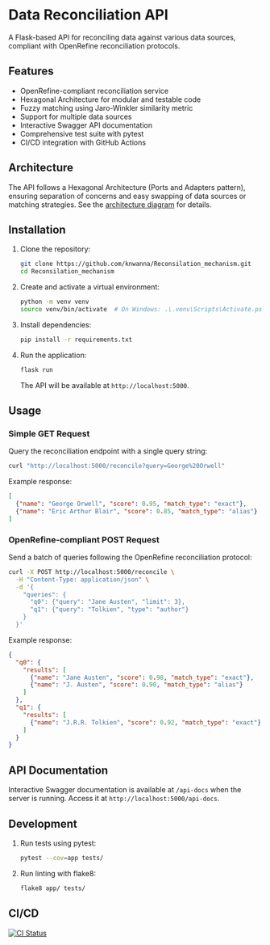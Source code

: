 # Data Reconciliation API
A Flask-based API for reconciling data against various data sources, compliant with OpenRefine reconciliation protocols.

## Features
- OpenRefine-compliant reconciliation service
- Hexagonal Architecture for modular and testable code
- Fuzzy matching using Jaro-Winkler similarity metric
- Support for multiple data sources
- Interactive Swagger API documentation
- Comprehensive test suite with pytest
- CI/CD integration with GitHub Actions

## Architecture
The API follows a Hexagonal Architecture (Ports and Adapters pattern), ensuring separation of concerns and easy swapping of data sources or matching strategies. See the [architecture diagram](https://github.com/knwanna/Reconsilation_mechanism/blob/main/docs/architectur.mmd) for details.

## Installation
1. Clone the repository:
   ```bash
   git clone https://github.com/knwanna/Reconsilation_mechanism.git
   cd Reconsilation_mechanism
   ```
2. Create and activate a virtual environment:
   ```bash
   python -m venv venv
   source venv/bin/activate  # On Windows: .\.venv\Scripts\Activate.ps1

   ```
3. Install dependencies:
   ```bash
   pip install -r requirements.txt
   ```
4. Run the application:
   ```bash
   flask run
   ```
   The API will be available at `http://localhost:5000`.

## Usage
### Simple GET Request
Query the reconciliation endpoint with a single query string:
```bash
curl "http://localhost:5000/reconcile?query=George%20Orwell"
```
Example response:
```json
[
  {"name": "George Orwell", "score": 0.95, "match_type": "exact"},
  {"name": "Eric Arthur Blair", "score": 0.85, "match_type": "alias"}
]
```

### OpenRefine-compliant POST Request
Send a batch of queries following the OpenRefine reconciliation protocol:
```bash
curl -X POST http://localhost:5000/reconcile \
  -H "Content-Type: application/json" \
  -d '{
    "queries": {
      "q0": {"query": "Jane Austen", "limit": 3},
      "q1": {"query": "Tolkien", "type": "author"}
    }
  }'
```
Example response:
```json
{
  "q0": {
    "results": [
      {"name": "Jane Austen", "score": 0.98, "match_type": "exact"},
      {"name": "J. Austen", "score": 0.90, "match_type": "alias"}
    ]
  },
  "q1": {
    "results": [
      {"name": "J.R.R. Tolkien", "score": 0.92, "match_type": "exact"}
    ]
  }
}
```

## API Documentation
Interactive Swagger documentation is available at `/api-docs` when the server is running. Access it at `http://localhost:5000/api-docs`.

## Development
1. Run tests using pytest:
   ```bash
   pytest --cov=app tests/
   ```
2. Run linting with flake8:
   ```bash
   flake8 app/ tests/
   ```

## CI/CD
[![CI Status](https://github.com/user/data-reconciliation-api/workflows/CI/badge.svg)](https://github.com/user/data-reconciliation-api/actions)
